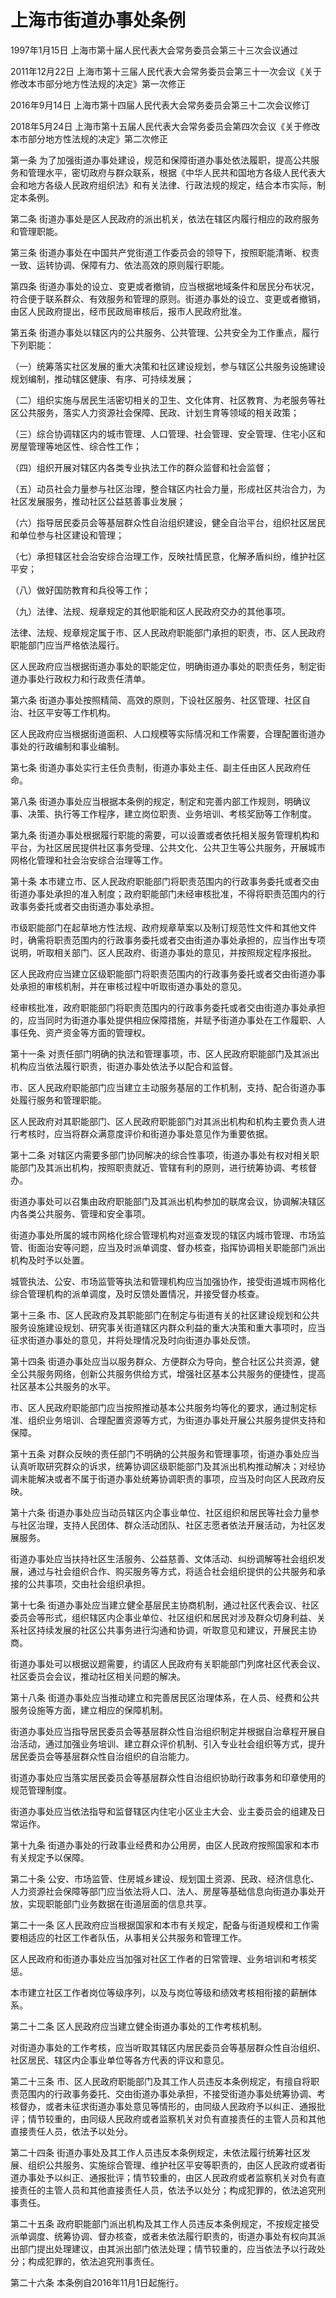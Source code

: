 # 上海市街道办事处条例

1997年1月15日 上海市第十届人民代表大会常务委员会第三十三次会议通过

2011年12月22日 上海市第十三届人民代表大会常务委员会第三十一次会议《关于修改本市部分地方性法规的决定》第一次修正

2016年9月14日 上海市第十四届人民代表大会常务委员会第三十二次会议修订

2018年5月24日 上海市第十五届人民代表大会常务委员会第四次会议《关于修改本市部分地方性法规的决定》第二次修正

<!-- INFO END -->

第一条 为了加强街道办事处建设，规范和保障街道办事处依法履职，提高公共服务和管理水平，密切政府与群众联系，根据《中华人民共和国地方各级人民代表大会和地方各级人民政府组织法》和有关法律、行政法规的规定，结合本市实际，制定本条例。

第二条 街道办事处是区人民政府的派出机关，依法在辖区内履行相应的政府服务和管理职能。

第三条 街道办事处在中国共产党街道工作委员会的领导下，按照职能清晰、权责一致、运转协调、保障有力、依法高效的原则履行职能。

第四条 街道办事处的设立、变更或者撤销，应当根据地域条件和居民分布状况，符合便于联系群众、有效服务和管理的原则。街道办事处的设立、变更或者撤销，由区人民政府提出，经市民政局审核后，报市人民政府批准。

第五条 街道办事处以辖区内的公共服务、公共管理、公共安全为工作重点，履行下列职能：

（一）统筹落实社区发展的重大决策和社区建设规划，参与辖区公共服务设施建设规划编制，推动辖区健康、有序、可持续发展；

（二）组织实施与居民生活密切相关的卫生、文化体育、社区教育、为老服务等社区公共服务，落实人力资源社会保障、民政、计划生育等领域的相关政策；

（三）综合协调辖区内的城市管理、人口管理、社会管理、安全管理、住宅小区和房屋管理等地区性、综合性工作；

（四）组织开展对辖区内各类专业执法工作的群众监督和社会监督；

（五）动员社会力量参与社区治理，整合辖区内社会力量，形成社区共治合力，为社区发展服务，推动社区公益慈善事业发展；

（六）指导居民委员会等基层群众性自治组织建设，健全自治平台，组织社区居民和单位参与社区建设和管理；

（七）承担辖区社会治安综合治理工作，反映社情民意，化解矛盾纠纷，维护社区平安；

（八）做好国防教育和兵役等工作；

（九）法律、法规、规章规定的其他职能和区人民政府交办的其他事项。

法律、法规、规章规定属于市、区人民政府职能部门承担的职责，市、区人民政府职能部门应当严格依法履行。

区人民政府应当根据街道办事处的职能定位，明确街道办事处的职责任务，制定街道办事处行政权力和行政责任清单。

第六条 街道办事处按照精简、高效的原则，下设社区服务、社区管理、社区自治、社区平安等工作机构。

区人民政府应当根据街道面积、人口规模等实际情况和工作需要，合理配置街道办事处的行政编制和事业编制。

第七条 街道办事处实行主任负责制，街道办事处主任、副主任由区人民政府任命。

第八条 街道办事处应当根据本条例的规定，制定和完善内部工作规则，明确议事、决策、执行等工作程序，建立岗位职责、业务培训、考核奖励等工作制度。

第九条 街道办事处根据履行职能的需要，可以设置或者依托相关服务管理机构和平台，为社区居民提供社区事务受理、公共文化、公共卫生等公共服务，开展城市网格化管理和社会治安综合治理等工作。

第十条 本市建立市、区人民政府职能部门将职责范围内的行政事务委托或者交由街道办事处承担的准入制度；政府职能部门未经审核批准，不得将职责范围内的行政事务委托或者交由街道办事处承担。

市级职能部门在起草地方性法规、政府规章草案以及制订规范性文件和其他文件时，确需将职责范围内的行政事务委托或者交由街道办事处承担的，应当作出专项说明，听取相关部门、区人民政府、街道办事处的意见，并按照规定程序报批。

区人民政府应当建立区级职能部门将职责范围内的行政事务委托或者交由街道办事处承担的审核机制，并在审核过程中听取街道办事处的意见。

经审核批准，政府职能部门将职责范围内的行政事务委托或者交由街道办事处承担的，应当同时为街道办事处提供相应保障措施，并赋予街道办事处在工作履职、人事任免、资产资金等方面的管理权。

第十一条 对责任部门明确的执法和管理事项，市、区人民政府职能部门及其派出机构应当依法履行职责，街道办事处依法予以配合和监督。

市、区人民政府职能部门应当建立主动服务基层的工作机制，支持、配合街道办事处履行服务和管理职能。

区人民政府对其职能部门、区人民政府职能部门对其派出机构和机构主要负责人进行考核时，应当将群众满意度评价和街道办事处意见作为重要依据。

第十二条 对辖区内需要多部门协同解决的综合性事项，街道办事处有权对相关职能部门及其派出机构，按照职责就近、管辖有利的原则，进行统筹协调、考核督办。

街道办事处可以召集由政府职能部门及其派出机构参加的联席会议，协调解决辖区内各类公共服务、管理和安全事项。

街道办事处所属的城市网格化综合管理机构对巡查发现的辖区内城市管理、市场监管、街面治安等问题，应当及时派单调度、督办核查，指挥协调相关职能部门派出机构及时予以处置。

城管执法、公安、市场监管等执法和管理机构应当加强协作，接受街道城市网格化综合管理机构的派单调度，及时反馈处置情况，并接受督办核查。

第十三条 市、区人民政府及其职能部门在制定与街道有关的社区建设规划和公共服务设施建设规划、研究事关街道辖区内群众利益的重大决策和重大事项时，应当征求街道办事处的意见，并将处理情况及时向街道办事处反馈。

第十四条 街道办事处应当以服务群众、方便群众为导向，整合社区公共资源，健全公共服务网络，创新公共服务供给方式，增强社区基本公共服务的便捷性，提高社区基本公共服务的水平。

市、区人民政府职能部门应当按照推动基本公共服务均等化的要求，通过制定标准、组织业务培训、合理配置资源等方式，为街道办事处开展公共服务提供支持和保障。

第十五条 对群众反映的责任部门不明确的公共服务和管理事项，街道办事处应当认真听取研究群众的诉求，统筹协调区级职能部门及其派出机构推动解决；对经协调未能解决或者不属于街道办事处统筹协调职责的事项，应当及时向区人民政府反映。

第十六条 街道办事处应当动员辖区内企事业单位、社区组织和居民等社会力量参与社区治理，支持人民团体、群众活动团队、社区志愿者依法开展活动，为社区发展服务。

街道办事处应当扶持社区生活服务、公益慈善、文体活动、纠纷调解等社会组织发展，通过与社会组织合作、购买服务等方式，将适合社会组织提供的公共服务和承接的公共事项，交由社会组织承担。

第十七条 街道办事处应当建立健全基层民主协商机制，通过社区代表会议、社区委员会等形式，组织辖区内企事业单位、社区组织和居民对涉及群众切身利益、关系社区持续发展的社区公共事务进行沟通和协调，听取意见和建议，开展民主协商。

街道办事处可以根据议题需要，约请区人民政府有关职能部门列席社区代表会议、社区委员会会议，推动社区相关问题的解决。

第十八条 街道办事处应当推动建立和完善居民区治理体系，在人员、经费和公共服务设施等方面，建立相应的保障机制。

街道办事处应当指导居民委员会等基层群众性自治组织制定并根据自治章程开展自治活动，通过加强业务培训、建立群众评价机制、引入专业社会组织等方式，提升居民委员会等基层群众性自治组织的自治能力。

街道办事处应当落实居民委员会等基层群众性自治组织协助行政事务和印章使用的规范管理制度。

街道办事处应当依法指导和监督辖区内住宅小区业主大会、业主委员会的组建及日常运作。

第十九条 街道办事处的行政事业经费和办公用房，由区人民政府按照国家和本市有关规定予以保障。

第二十条 公安、市场监管、住房城乡建设、规划国土资源、民政、经济信息化、人力资源社会保障等部门应当依法将人口、法人、房屋等基础信息向街道办事处开放，实现职能部门业务数据在街道层面的信息共享。

第二十一条 区人民政府应当根据国家和本市有关规定，配备与街道规模和工作需要相适应的社区工作者队伍，从事相关公共服务和管理工作。

区人民政府和街道办事处应当加强对社区工作者的日常管理、业务培训和考核奖惩。

本市建立社区工作者岗位等级序列，以及与岗位等级和绩效考核相衔接的薪酬体系。

第二十二条 区人民政府应当建立健全街道办事处的工作考核机制。

对街道办事处的工作考核，应当听取其辖区内居民委员会等基层群众性自治组织、社区居民、辖区内企事业单位等各方代表的评议和意见。

第二十三条 市、区人民政府职能部门及其工作人员违反本条例规定，有擅自将职责范围内的行政事务委托、交由街道办事处承担，不接受街道办事处统筹协调、考核督办，或者未征求街道办事处意见等情形的，由同级人民政府予以纠正、通报批评；情节较重的，由同级人民政府或者监察机关对负有直接责任的主管人员和其他直接责任人员，依法予以处分。

第二十四条 街道办事处及其工作人员违反本条例规定，未依法履行统筹社区发展、组织公共服务、实施综合管理、维护社区平安等职责的，由区人民政府或者街道办事处予以纠正、通报批评；情节较重的，由区人民政府或者监察机关对负有直接责任的主管人员和其他直接责任人员，依法予以处分；构成犯罪的，依法追究刑事责任。

第二十五条 政府职能部门派出机构及其工作人员违反本条例规定，不按规定接受派单调度、统筹协调、督办核查，或者未依法履行职责的，街道办事处有权向其派出部门提出处理建议，由其派出部门依法处理；情节较重的，应当依法予以行政处分；构成犯罪的，依法追究刑事责任。

第二十六条 本条例自2016年11月1日起施行。
